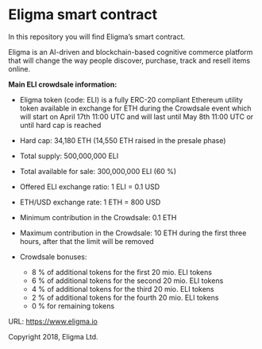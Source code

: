 # Eligma smart contract

In this repository you will find Eligma’s smart contract.

Eligma is an AI-driven and blockchain-based cognitive commerce platform that will change the way people discover, purchase, track and resell items online.


**Main ELI crowdsale information:**

-	Eligma token (code: ELI) is a fully ERC-20 compliant Ethereum utility token available in exchange for ETH during the Crowdsale event which will start on April 17th 11:00 UTC and will last until May 8th 11:00 UTC or until hard cap is reached
-	Hard cap: 34,180 ETH (14,550 ETH raised in the presale phase)
-	Total supply: 500,000,000 ELI
-	Total available for sale:  300,000,000 ELI (60 %) 
-	Offered ELI exchange ratio: 1 ELI = 0.1 USD
-	ETH/USD exchange rate: 1 ETH = 800 USD
-	Minimum contribution in the Crowdsale: 0.1 ETH 
-	Maximum contribution in the Crowdsale: 10 ETH during the first three hours, after that the limit will be removed

-	Crowdsale bonuses:
    - 8 % of additional tokens for the first 20 mio. ELI tokens 
    - 6 % of additional tokens for the second 20 mio. ELI tokens 
    - 4 % of additional tokens for the third 20 mio. ELI tokens 
    - 2 % of additional tokens for the fourth 20 mio. ELI tokens 
    - 0 % for remaining tokens
    
    


URL: https://www.eligma.io

Copyright 2018, Eligma Ltd.
